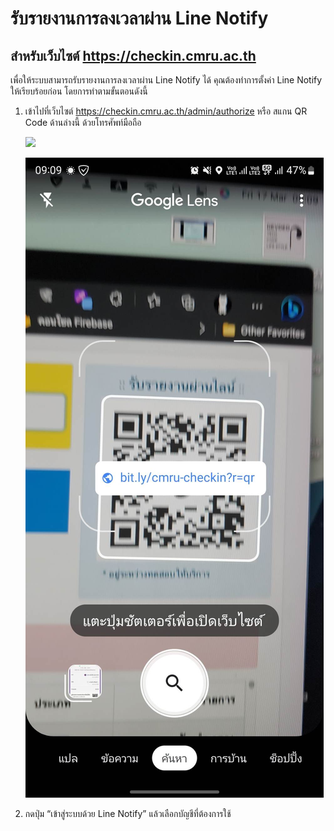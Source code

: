 # รับรายงานการลงเวลาผ่าน Line Notify

## สำหรับเว็บไซต์ https://checkin.cmru.ac.th

เพื่อให้ระบบสามารถรับรายงานการลงเวลาผ่าน Line Notify ได้ คุณต้องทำการตั้งค่า Line Notify ให้เรียบร้อยก่อน โดยการทำตามขั้นตอนดังนี้

1. เข้าไปที่เว็บไซต์ https://checkin.cmru.ac.th/admin/authorize หรือ สแกน QR Code ด้านล่างนี้ ด้วยโทรศัพท์มือถือ

   ![](https://checkin.cmru.ac.th/assets/images/qrcode-line.png)

   ![](https://raw.githubusercontent.com/silkyland/cmru-manual/main/assets/scan.jpg?width=100&height=100)

2. กดปุ่ม “เข้าสู่ระบบด้วย Line Notify” แล้วเลือกบัญชีที่ต้องการใช้

